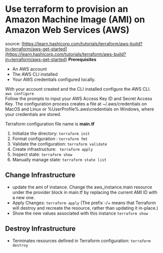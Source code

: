 # Use terraform to provision an Amazon Machine Image (AMI) on Amazon Web Services (AWS) #

source: [https://learn.hashicorp.com/tutorials/terraform/aws-build?in=terraform/aws-get-started](https://learn.hashicorp.com/tutorials/terraform/aws-build?in=terraform/aws-get-started)
**Prerequisites**  

- An AWS account
- The AWS CLI installed
- Your AWS credentials configured locally.

With your account created and the CLI installed configure the AWS CLI.  
 `aws configure`  
Follow the prompts to input your AWS Access Key ID and Secret Access Key.
The configuration process creates a file at ~/.aws/credentials on MacOS and Linux or %UserProfile%\.aws\credentials on Windows, where your credentials are stored.  

Terraform configuration file name is **main.tf**   
 
1. Initialize the directory: `terraform init`  
1. Format configuration : `terraform fmt`  
1. Validate the configuration: `terraform validate `  
1. Create infrastructure: ` terraform apply`  
1. Inspect state: `terraform show`    
1. Manually manage state: `terraform state list`  


## Change Infrastructure ##

- update the ami of instance. Change the aws_instance.main resource under the provider block in main.tf by replacing the current AMI ID with a new one.
- Apply Changes: `terraform apply`  (The prefix -/+ means that Terraform will destroy and recreate the resource, rather than updating it in-place.)   
- Show the new values associated with this instance `terraform show`   

## Destroy Infrastructure ##

- Terminates resources defined in Terraform configuration: `terraform destroy`
